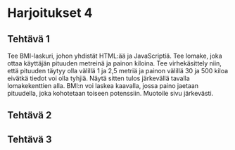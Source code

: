 # Harjoitukset 4

## Tehtävä 1

Tee BMI-laskuri, johon yhdistät HTML:ää ja JavaScriptiä. Tee lomake, joka ottaa käyttäjän pituuden metreinä ja painon kiloina. Tee virhekäsittely niin, että pituuden täytyy olla välillä 1 ja 2,5 metriä ja painon välillä 30 ja 500 kiloa eivätkä tiedot voi olla tyhjiä. Näytä sitten tulos järkevällä tavalla lomakekenttien alla. BMI:n voi laskea kaavalla, jossa paino jaetaan pituudella, joka kohotetaan toiseen potenssiin. Muotoile sivu järkevästi.

## Tehtävä 2

## Tehtävä 3